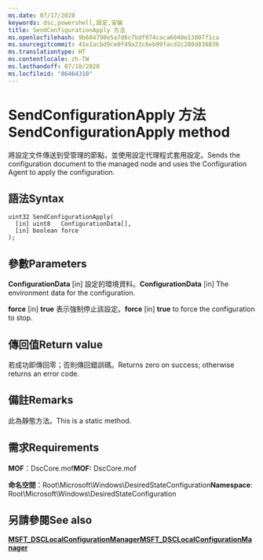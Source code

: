 ```yaml
---
ms.date: 07/17/2020
keywords: dsc,powershell,設定,安裝
title: SendConfigurationApply 方法
ms.openlocfilehash: 9b684790e5a7d6c7bdf074caca6040e13807f1ca
ms.sourcegitcommit: 41e1acbd9ce0f49a23c6eb99facd2c280d836836
ms.translationtype: HT
ms.contentlocale: zh-TW
ms.lasthandoff: 07/18/2020
ms.locfileid: "86464310"
---
```

# <a name="sendconfigurationapply-method"></a><span data-ttu-id="0392a-103">SendConfigurationApply 方法</span><span class="sxs-lookup"><span data-stu-id="0392a-103">SendConfigurationApply method</span></span>

<span data-ttu-id="0392a-104">將設定文件傳送到受管理的節點，並使用設定代理程式套用設定。</span><span class="sxs-lookup"><span data-stu-id="0392a-104">Sends the configuration document to the managed node and uses the Configuration Agent to apply the configuration.</span></span>

## <a name="syntax"></a><span data-ttu-id="0392a-105">語法</span><span class="sxs-lookup"><span data-stu-id="0392a-105">Syntax</span></span>

```mof
uint32 SendConfigurationApply(
  [in] uint8   ConfigurationData[],
  [in] boolean force
);
```

## <a name="parameters"></a><span data-ttu-id="0392a-106">參數</span><span class="sxs-lookup"><span data-stu-id="0392a-106">Parameters</span></span>

<span data-ttu-id="0392a-107">**ConfigurationData** \[in\] 設定的環境資料。</span><span class="sxs-lookup"><span data-stu-id="0392a-107">**ConfigurationData** \[in\] The environment data for the configuration.</span></span>

<span data-ttu-id="0392a-108">**force** \[in\] **true** 表示強制停止該設定。</span><span class="sxs-lookup"><span data-stu-id="0392a-108">**force** \[in\] **true** to force the configuration to stop.</span></span>

## <a name="return-value"></a><span data-ttu-id="0392a-109">傳回值</span><span class="sxs-lookup"><span data-stu-id="0392a-109">Return value</span></span>

<span data-ttu-id="0392a-110">若成功即傳回零；否則傳回錯誤碼。</span><span class="sxs-lookup"><span data-stu-id="0392a-110">Returns zero on success; otherwise returns an error code.</span></span>

## <a name="remarks"></a><span data-ttu-id="0392a-111">備註</span><span class="sxs-lookup"><span data-stu-id="0392a-111">Remarks</span></span>

<span data-ttu-id="0392a-112">此為靜態方法。</span><span class="sxs-lookup"><span data-stu-id="0392a-112">This is a static method.</span></span>

## <a name="requirements"></a><span data-ttu-id="0392a-113">需求</span><span class="sxs-lookup"><span data-stu-id="0392a-113">Requirements</span></span>

<span data-ttu-id="0392a-114">**MOF**：DscCore.mof</span><span class="sxs-lookup"><span data-stu-id="0392a-114">**MOF:** DscCore.mof</span></span>

<span data-ttu-id="0392a-115">**命名空間**：Root\Microsoft\Windows\DesiredStateConfiguration</span><span class="sxs-lookup"><span data-stu-id="0392a-115">**Namespace**: Root\Microsoft\Windows\DesiredStateConfiguration</span></span>

## <a name="see-also"></a><span data-ttu-id="0392a-116">另請參閱</span><span class="sxs-lookup"><span data-stu-id="0392a-116">See also</span></span>

[<span data-ttu-id="0392a-117">**MSFT_DSCLocalConfigurationManager**</span><span class="sxs-lookup"><span data-stu-id="0392a-117">**MSFT_DSCLocalConfigurationManager**</span></span>](msft-dsclocalconfigurationmanager.md)
